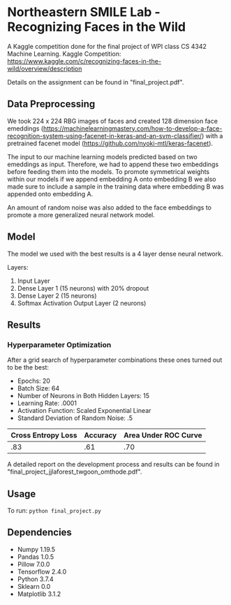 # Northeastern SMILE Lab - Recognizing Faces in the Wild
A Kaggle competition done for the final project of WPI class CS 4342 Machine Learning.
Kaggle Competition: https://www.kaggle.com/c/recognizing-faces-in-the-wild/overview/description


Details on the assignment can be found in "final_project.pdf".

## Data Preprocessing

We took 224 x 224 RBG images of faces and created 128 dimension face emeddings (https://machinelearningmastery.com/how-to-develop-a-face-recognition-system-using-facenet-in-keras-and-an-svm-classifier/) with a pretrained facenet model (https://github.com/nyoki-mtl/keras-facenet). 

The input to our machine learning models predicted based on two emeddings as input. Therefore, we had to append these two embeddings before feeding them into the models. To promote symmetrical weights within our models if we append embedding A onto embedding B we also made sure to include a sample in the training data where embedding B was appended onto embedding A.

An amount of random noise was also added to the face embeddings to promote a more generalized neural network model.

## Model

The model we used with the best results is a 4 layer dense neural network.

Layers:
1. Input Layer
2. Dense Layer 1 (15 neurons) with 20% dropout
3. Dense Layer 2 (15 neurons)
4. Softmax Activation Output Layer (2 neurons)

## Results

### Hyperparameter Optimization

After a grid search of hyperparameter combinations these ones turned out to be the best:
- Epochs: 20
- Batch Size: 64
- Number of Neurons in Both Hidden Layers: 15
- Learning Rate: .0001
- Activation Function: Scaled Exponential Linear
- Standard Deviation of Random Noise: .5

| Cross Entropy Loss  | Accuracy | Area Under ROC Curve |
| ------------------- | -------- | -------------------- |
|          .83        | .61      |         .70          |

A detailed report on the development process and results can be found in "final_project_jjlaforest_twgoon_omthode.pdf".

## Usage

To run: `python final_project.py`

## Dependencies

- Numpy 1.19.5
- Pandas 1.0.5
- Pillow 7.0.0
- Tensorflow 2.4.0
- Python 3.7.4
- Sklearn 0.0
- Matplotlib 3.1.2
